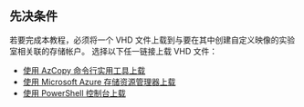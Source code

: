 ## <a name="prerequisites"></a>先决条件 
若要完成本教程，必须将一个 VHD 文件上载到与要在其中创建自定义映像的实验室相关联的存储帐户。 选择以下任一链接上载 VHD 文件：

- [使用 AzCopy 命令行实用工具上载](../articles/devtest-lab/devtest-lab-upload-vhd-using-azcopy.md)
- [使用 Microsoft Azure 存储资源管理器上载](../articles/devtest-lab/devtest-lab-upload-vhd-using-storage-explorer.md)
- [使用 PowerShell 控制台上载](../articles/devtest-lab/devtest-lab-upload-vhd-using-powershell.md)


<!--HONumber=Jan17_HO2-->


